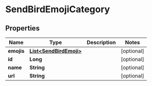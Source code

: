 

# SendBirdEmojiCategory


## Properties

| Name | Type | Description | Notes |
|------------ | ------------- | ------------- | -------------|
|**emojis** | [**List&lt;SendBirdEmoji&gt;**](SendBirdEmoji.md) |  |  [optional] |
|**id** | **Long** |  |  [optional] |
|**name** | **String** |  |  [optional] |
|**url** | **String** |  |  [optional] |



